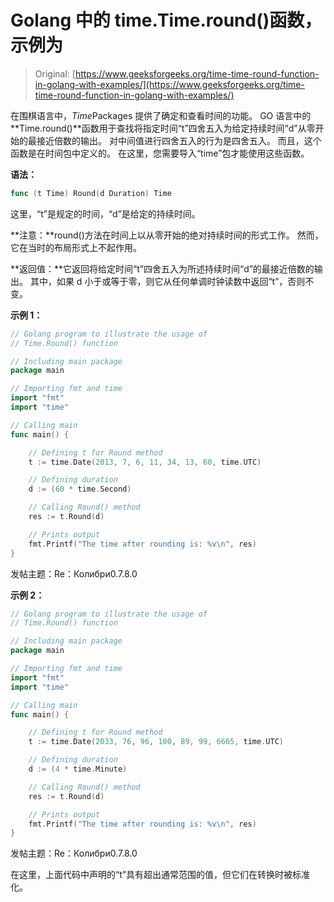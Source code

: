 # Golang 中的 time.Time.round()函数，示例为

> Original: [https://www.geeksforgeeks.org/time-time-round-function-in-golang-with-examples/](https://www.geeksforgeeks.org/time-time-round-function-in-golang-with-examples/)

在围棋语言中，*Time*Packages 提供了确定和查看时间的功能。 GO 语言中的**Time.round()**函数用于查找将指定时间“t”四舍五入为给定持续时间“d”从零开始的最接近倍数的输出。 对中间值进行四舍五入的行为是四舍五入。 而且，这个函数是在时间包中定义的。 在这里，您需要导入“time”包才能使用这些函数。

**语法：**

```go
func (t Time) Round(d Duration) Time

```

这里，“t”是规定的时间，“d”是给定的持续时间。

**注意：**round()方法在时间上以从零开始的绝对持续时间的形式工作。 然而，它在当时的布局形式上不起作用。

**返回值：**它返回将给定时间“t”四舍五入为所述持续时间“d”的最接近倍数的输出。 其中，如果 d 小于或等于零，则它从任何单调时钟读数中返回“t”，否则不变。

**示例 1：**

```go
// Golang program to illustrate the usage of
// Time.Round() function

// Including main package
package main

// Importing fmt and time
import "fmt"
import "time"

// Calling main
func main() {

    // Defining t for Round method
    t := time.Date(2013, 7, 6, 11, 34, 13, 60, time.UTC)

    // Defining duration
    d := (60 * time.Second)

    // Calling Round() method
    res := t.Round(d)

    // Prints output
    fmt.Printf("The time after rounding is: %v\n", res)
}
```

发帖主题：Re：Колибри0.7.8.0

**示例 2：**

```go
// Golang program to illustrate the usage of
// Time.Round() function

// Including main package
package main

// Importing fmt and time
import "fmt"
import "time"

// Calling main
func main() {

    // Defining t for Round method
    t := time.Date(2033, 76, 96, 100, 89, 99, 6665, time.UTC)

    // Defining duration
    d := (4 * time.Minute)

    // Calling Round() method
    res := t.Round(d)

    // Prints output
    fmt.Printf("The time after rounding is: %v\n", res)
}
```

发帖主题：Re：Колибри0.7.8.0

在这里，上面代码中声明的“t”具有超出通常范围的值，但它们在转换时被标准化。